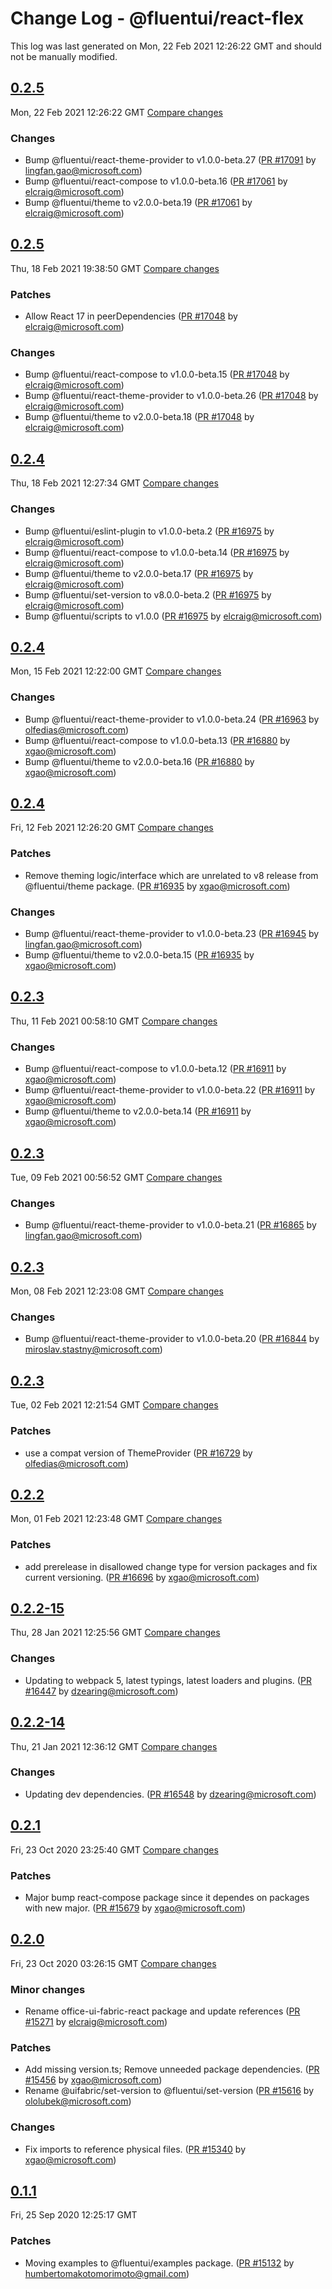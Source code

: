 # Change Log - @fluentui/react-flex

This log was last generated on Mon, 22 Feb 2021 12:26:22 GMT and should not be manually modified.

<!-- Start content -->

## [0.2.5](https://github.com/microsoft/fluentui/tree/@fluentui/react-flex_v0.2.5)

Mon, 22 Feb 2021 12:26:22 GMT 
[Compare changes](https://github.com/microsoft/fluentui/compare/@fluentui/react-flex_v0.2.5..@fluentui/react-flex_v0.2.5)

### Changes

- Bump @fluentui/react-theme-provider to v1.0.0-beta.27 ([PR #17091](https://github.com/microsoft/fluentui/pull/17091) by lingfan.gao@microsoft.com)
- Bump @fluentui/react-compose to v1.0.0-beta.16 ([PR #17061](https://github.com/microsoft/fluentui/pull/17061) by elcraig@microsoft.com)
- Bump @fluentui/theme to v2.0.0-beta.19 ([PR #17061](https://github.com/microsoft/fluentui/pull/17061) by elcraig@microsoft.com)

## [0.2.5](https://github.com/microsoft/fluentui/tree/@fluentui/react-flex_v0.2.5)

Thu, 18 Feb 2021 19:38:50 GMT 
[Compare changes](https://github.com/microsoft/fluentui/compare/@fluentui/react-flex_v0.2.4..@fluentui/react-flex_v0.2.5)

### Patches

- Allow React 17 in peerDependencies ([PR #17048](https://github.com/microsoft/fluentui/pull/17048) by elcraig@microsoft.com)

### Changes

- Bump @fluentui/react-compose to v1.0.0-beta.15 ([PR #17048](https://github.com/microsoft/fluentui/pull/17048) by elcraig@microsoft.com)
- Bump @fluentui/react-theme-provider to v1.0.0-beta.26 ([PR #17048](https://github.com/microsoft/fluentui/pull/17048) by elcraig@microsoft.com)
- Bump @fluentui/theme to v2.0.0-beta.18 ([PR #17048](https://github.com/microsoft/fluentui/pull/17048) by elcraig@microsoft.com)

## [0.2.4](https://github.com/microsoft/fluentui/tree/@fluentui/react-flex_v0.2.4)

Thu, 18 Feb 2021 12:27:34 GMT 
[Compare changes](https://github.com/microsoft/fluentui/compare/@fluentui/react-flex_v0.2.4..@fluentui/react-flex_v0.2.4)

### Changes

- Bump @fluentui/eslint-plugin to v1.0.0-beta.2 ([PR #16975](https://github.com/microsoft/fluentui/pull/16975) by elcraig@microsoft.com)
- Bump @fluentui/react-compose to v1.0.0-beta.14 ([PR #16975](https://github.com/microsoft/fluentui/pull/16975) by elcraig@microsoft.com)
- Bump @fluentui/theme to v2.0.0-beta.17 ([PR #16975](https://github.com/microsoft/fluentui/pull/16975) by elcraig@microsoft.com)
- Bump @fluentui/set-version to v8.0.0-beta.2 ([PR #16975](https://github.com/microsoft/fluentui/pull/16975) by elcraig@microsoft.com)
- Bump @fluentui/scripts to v1.0.0 ([PR #16975](https://github.com/microsoft/fluentui/pull/16975) by elcraig@microsoft.com)

## [0.2.4](https://github.com/microsoft/fluentui/tree/@fluentui/react-flex_v0.2.4)

Mon, 15 Feb 2021 12:22:00 GMT 
[Compare changes](https://github.com/microsoft/fluentui/compare/@fluentui/react-flex_v0.2.4..@fluentui/react-flex_v0.2.4)

### Changes

- Bump @fluentui/react-theme-provider to v1.0.0-beta.24 ([PR #16963](https://github.com/microsoft/fluentui/pull/16963) by olfedias@microsoft.com)
- Bump @fluentui/react-compose to v1.0.0-beta.13 ([PR #16880](https://github.com/microsoft/fluentui/pull/16880) by xgao@microsoft.com)
- Bump @fluentui/theme to v2.0.0-beta.16 ([PR #16880](https://github.com/microsoft/fluentui/pull/16880) by xgao@microsoft.com)

## [0.2.4](https://github.com/microsoft/fluentui/tree/@fluentui/react-flex_v0.2.4)

Fri, 12 Feb 2021 12:26:20 GMT 
[Compare changes](https://github.com/microsoft/fluentui/compare/@fluentui/react-flex_v0.2.3..@fluentui/react-flex_v0.2.4)

### Patches

- Remove theming logic/interface which are unrelated to v8 release from @fluentui/theme package. ([PR #16935](https://github.com/microsoft/fluentui/pull/16935) by xgao@microsoft.com)

### Changes

- Bump @fluentui/react-theme-provider to v1.0.0-beta.23 ([PR #16945](https://github.com/microsoft/fluentui/pull/16945) by lingfan.gao@microsoft.com)
- Bump @fluentui/theme to v2.0.0-beta.15 ([PR #16935](https://github.com/microsoft/fluentui/pull/16935) by xgao@microsoft.com)

## [0.2.3](https://github.com/microsoft/fluentui/tree/@fluentui/react-flex_v0.2.3)

Thu, 11 Feb 2021 00:58:10 GMT 
[Compare changes](https://github.com/microsoft/fluentui/compare/@fluentui/react-flex_v0.2.3..@fluentui/react-flex_v0.2.3)

### Changes

- Bump @fluentui/react-compose to v1.0.0-beta.12 ([PR #16911](https://github.com/microsoft/fluentui/pull/16911) by xgao@microsoft.com)
- Bump @fluentui/react-theme-provider to v1.0.0-beta.22 ([PR #16911](https://github.com/microsoft/fluentui/pull/16911) by xgao@microsoft.com)
- Bump @fluentui/theme to v2.0.0-beta.14 ([PR #16911](https://github.com/microsoft/fluentui/pull/16911) by xgao@microsoft.com)

## [0.2.3](https://github.com/microsoft/fluentui/tree/@fluentui/react-flex_v0.2.3)

Tue, 09 Feb 2021 00:56:52 GMT 
[Compare changes](https://github.com/microsoft/fluentui/compare/@fluentui/react-flex_v0.2.3..@fluentui/react-flex_v0.2.3)

### Changes

- Bump @fluentui/react-theme-provider to v1.0.0-beta.21 ([PR #16865](https://github.com/microsoft/fluentui/pull/16865) by lingfan.gao@microsoft.com)

## [0.2.3](https://github.com/microsoft/fluentui/tree/@fluentui/react-flex_v0.2.3)

Mon, 08 Feb 2021 12:23:08 GMT 
[Compare changes](https://github.com/microsoft/fluentui/compare/@fluentui/react-flex_v0.2.3..@fluentui/react-flex_v0.2.3)

### Changes

- Bump @fluentui/react-theme-provider to v1.0.0-beta.20 ([PR #16844](https://github.com/microsoft/fluentui/pull/16844) by miroslav.stastny@microsoft.com)

## [0.2.3](https://github.com/microsoft/fluentui/tree/@fluentui/react-flex_v0.2.3)

Tue, 02 Feb 2021 12:21:54 GMT 
[Compare changes](https://github.com/microsoft/fluentui/compare/@fluentui/react-flex_v0.2.2..@fluentui/react-flex_v0.2.3)

### Patches

- use a compat version of ThemeProvider ([PR #16729](https://github.com/microsoft/fluentui/pull/16729) by olfedias@microsoft.com)

## [0.2.2](https://github.com/microsoft/fluentui/tree/@fluentui/react-flex_v0.2.2)

Mon, 01 Feb 2021 12:23:48 GMT 
[Compare changes](https://github.com/microsoft/fluentui/compare/@fluentui/react-flex_v0.2.2-15..@fluentui/react-flex_v0.2.2)

### Patches

- add prerelease in disallowed change type for version packages and fix current versioning. ([PR #16696](https://github.com/microsoft/fluentui/pull/16696) by xgao@microsoft.com)

## [0.2.2-15](https://github.com/microsoft/fluentui/tree/@fluentui/react-flex_v0.2.2-15)

Thu, 28 Jan 2021 12:25:56 GMT 
[Compare changes](https://github.com/microsoft/fluentui/compare/@fluentui/react-flex_v0.2.2-14..@fluentui/react-flex_v0.2.2-15)

### Changes

- Updating to webpack 5, latest typings, latest loaders and plugins. ([PR #16447](https://github.com/microsoft/fluentui/pull/16447) by dzearing@microsoft.com)

## [0.2.2-14](https://github.com/microsoft/fluentui/tree/@fluentui/react-flex_v0.2.2-14)

Thu, 21 Jan 2021 12:36:12 GMT 
[Compare changes](https://github.com/microsoft/fluentui/compare/@fluentui/react-flex_v0.2.1..@fluentui/react-flex_v0.2.2-14)

### Changes

-  Updating dev dependencies. ([PR #16548](https://github.com/microsoft/fluentui/pull/16548) by dzearing@microsoft.com)

## [0.2.1](https://github.com/microsoft/fluentui/tree/@fluentui/react-flex_v0.2.1)

Fri, 23 Oct 2020 23:25:40 GMT 
[Compare changes](https://github.com/microsoft/fluentui/compare/@fluentui/react-flex_v0.2.0..@fluentui/react-flex_v0.2.1)

### Patches

- Major bump react-compose package since it dependes on packages with new major. ([PR #15679](https://github.com/microsoft/fluentui/pull/15679) by xgao@microsoft.com)

## [0.2.0](https://github.com/microsoft/fluentui/tree/@fluentui/react-flex_v0.2.0)

Fri, 23 Oct 2020 03:26:15 GMT 
[Compare changes](https://github.com/microsoft/fluentui/compare/@fluentui/react-flex_v0.1.1..@fluentui/react-flex_v0.2.0)

### Minor changes

- Rename office-ui-fabric-react package and update references ([PR #15271](https://github.com/microsoft/fluentui/pull/15271) by elcraig@microsoft.com)

### Patches

- Add missing version.ts; Remove unneeded package dependencies. ([PR #15456](https://github.com/microsoft/fluentui/pull/15456) by xgao@microsoft.com)
- Rename @uifabric/set-version to @fluentui/set-version ([PR #15616](https://github.com/microsoft/fluentui/pull/15616) by ololubek@microsoft.com)

### Changes

- Fix imports to reference physical files. ([PR #15340](https://github.com/microsoft/fluentui/pull/15340) by xgao@microsoft.com)

## [0.1.1](https://github.com/microsoft/fluentui/tree/@fluentui/react-flex_v0.1.1)

Fri, 25 Sep 2020 12:25:17 GMT

### Patches

- Moving examples to @fluentui/examples package. ([PR #15132](https://github.com/microsoft/fluentui/pull/15132) by humbertomakotomorimoto@gmail.com)
